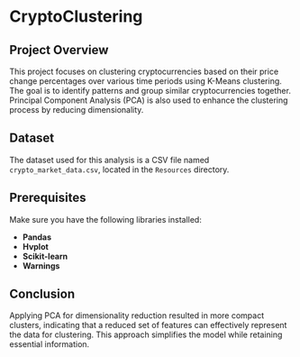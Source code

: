 # CryptoClustering

## Project Overview

This project focuses on clustering cryptocurrencies based on their price change percentages over various time periods using K-Means clustering. The goal is to identify patterns and group similar cryptocurrencies together. Principal Component Analysis (PCA) is also used to enhance the clustering process by reducing dimensionality.

## Dataset

The dataset used for this analysis is a CSV file named `crypto_market_data.csv`, located in the `Resources` directory.

## Prerequisites

Make sure you have the following libraries installed:

- **Pandas**
- **Hvplot**
- **Scikit-learn**
- **Warnings**

## Conclusion

Applying PCA for dimensionality reduction resulted in more compact clusters, indicating that a reduced set of features can effectively represent the data for clustering. This approach simplifies the model while retaining essential information.
